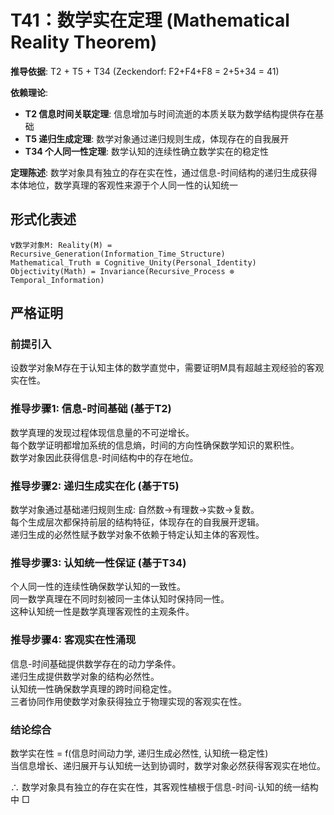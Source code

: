 # T41：数学实在定理 (Mathematical Reality Theorem)  

**推导依据**: T2 + T5 + T34 (Zeckendorf: F2+F4+F8 = 2+5+34 = 41)  

**依赖理论**:  
- **T2 信息时间关联定理**: 信息增加与时间流逝的本质关联为数学结构提供存在基础  
- **T5 递归生成定理**: 数学对象通过递归规则生成，体现存在的自我展开  
- **T34 个人同一性定理**: 数学认知的连续性确立数学实在的稳定性  

**定理陈述**: 数学对象具有独立的存在实在性，通过信息-时间结构的递归生成获得本体地位，数学真理的客观性来源于个人同一性的认知统一  

## 形式化表述  
```  
∀数学对象M: Reality(M) = Recursive_Generation(Information_Time_Structure)  
Mathematical_Truth ≡ Cognitive_Unity(Personal_Identity)  
Objectivity(Math) = Invariance(Recursive_Process ⊗ Temporal_Information)  
```  

## 严格证明  

### 前提引入  
设数学对象M存在于认知主体的数学直觉中，需要证明M具有超越主观经验的客观实在性。  

### 推导步骤1: 信息-时间基础 (基于T2)  
数学真理的发现过程体现信息量的不可逆增长。  
每个数学证明都增加系统的信息熵，时间的方向性确保数学知识的累积性。  
数学对象因此获得信息-时间结构中的存在地位。  

### 推导步骤2: 递归生成实在化 (基于T5)  
数学对象通过基础递归规则生成: 自然数→有理数→实数→复数。  
每个生成层次都保持前层的结构特征，体现存在的自我展开逻辑。  
递归生成的必然性赋予数学对象不依赖于特定认知主体的客观性。  

### 推导步骤3: 认知统一性保证 (基于T34)  
个人同一性的连续性确保数学认知的一致性。  
同一数学真理在不同时刻被同一主体认知时保持同一性。  
这种认知统一性是数学真理客观性的主观条件。  

### 推导步骤4: 客观实在性涌现  
信息-时间基础提供数学存在的动力学条件。  
递归生成提供数学对象的结构必然性。  
认知统一性确保数学真理的跨时间稳定性。  
三者协同作用使数学对象获得独立于物理实现的客观实在性。  

### 结论综合  
数学实在性 = f(信息时间动力学, 递归生成必然性, 认知统一稳定性)  
当信息增长、递归展开与认知统一达到协调时，数学对象必然获得客观实在地位。  

∴ 数学对象具有独立的存在实在性，其客观性植根于信息-时间-认知的统一结构中 □  